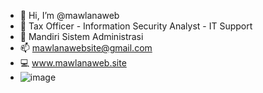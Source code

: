 - 👋 Hi, I’m @mawlanaweb
- 👀 Tax Officer - Information Security Analyst - IT Support
- 🌱 Mandiri Sistem Administrasi
- 📫 mawlanawebsite@gmail.com
- 💻 www.mawlanaweb.site
- ![image](https://github.com/user-attachments/assets/4f2a9887-2248-48e6-a0bf-fb4c08738ffd)



<!---
mawlanaweb/mawlanaweb is a ✨ special ✨ repository because its `README.md` (this file) appears on your GitHub profile.
You can click the Preview link to take a look at your changes.
--->
